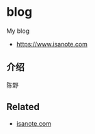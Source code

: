 # blog

My blog

- https://www.isanote.com

## 介绍

陈野

## Related

- [isanote.com](https://isanote.com)
